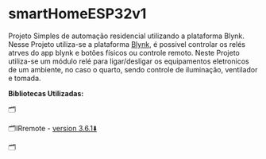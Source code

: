# smartHomeESP32v1
Projeto Simples de automação residencial utilizando a plataforma Blynk. 
Nesse Projeto utiliza-se a plataforma [Blynk](https://blynk.io/), é possivel controlar  os relés atrves do app blynk e  botões físicos ou controle remoto.
Neste Projeto utiliza-se um módulo relé para ligar/desligar os equipamentos eletronicos de um ambiente, no caso o quarto, sendo controle de iluminação, ventilador e tomada.

**Bibliotecas Utilizadas:**

🗂️

🗂️IRremote - [version 3.6.1⬇️](https://downloads.arduino.cc/libraries/github.com/z3t0/IRremote-3.6.1.zip)

🗂️
